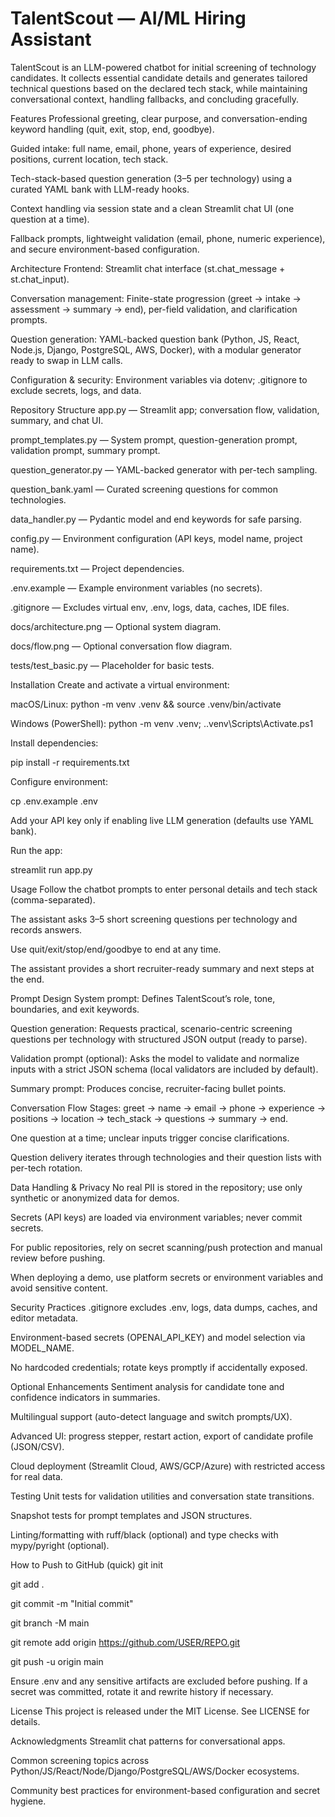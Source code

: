 
# TalentScout — AI/ML Hiring Assistant
TalentScout is an LLM-powered chatbot for initial screening of technology candidates. It collects essential candidate details and generates tailored technical questions based on the declared tech stack, while maintaining conversational context, handling fallbacks, and concluding gracefully.

Features
Professional greeting, clear purpose, and conversation-ending keyword handling (quit, exit, stop, end, goodbye).

Guided intake: full name, email, phone, years of experience, desired positions, current location, tech stack.

Tech-stack-based question generation (3–5 per technology) using a curated YAML bank with LLM-ready hooks.

Context handling via session state and a clean Streamlit chat UI (one question at a time).

Fallback prompts, lightweight validation (email, phone, numeric experience), and secure environment-based configuration.

Architecture
Frontend: Streamlit chat interface (st.chat_message + st.chat_input).

Conversation management: Finite-state progression (greet → intake → assessment → summary → end), per-field validation, and clarification prompts.

Question generation: YAML-backed question bank (Python, JS, React, Node.js, Django, PostgreSQL, AWS, Docker), with a modular generator ready to swap in LLM calls.

Configuration & security: Environment variables via dotenv; .gitignore to exclude secrets, logs, and data.

Repository Structure
app.py — Streamlit app; conversation flow, validation, summary, and chat UI.

prompt_templates.py — System prompt, question-generation prompt, validation prompt, summary prompt.

question_generator.py — YAML-backed generator with per-tech sampling.

question_bank.yaml — Curated screening questions for common technologies.

data_handler.py — Pydantic model and end keywords for safe parsing.

config.py — Environment configuration (API keys, model name, project name).

requirements.txt — Project dependencies.

.env.example — Example environment variables (no secrets).

.gitignore — Excludes virtual env, .env, logs, data, caches, IDE files.

docs/architecture.png — Optional system diagram.

docs/flow.png — Optional conversation flow diagram.

tests/test_basic.py — Placeholder for basic tests.

Installation
Create and activate a virtual environment:

macOS/Linux: python -m venv .venv && source .venv/bin/activate

Windows (PowerShell): python -m venv .venv; ..venv\Scripts\Activate.ps1

Install dependencies:

pip install -r requirements.txt

Configure environment:

cp .env.example .env

Add your API key only if enabling live LLM generation (defaults use YAML bank).

Run the app:

streamlit run app.py

Usage
Follow the chatbot prompts to enter personal details and tech stack (comma-separated).

The assistant asks 3–5 short screening questions per technology and records answers.

Use quit/exit/stop/end/goodbye to end at any time.

The assistant provides a short recruiter-ready summary and next steps at the end.

Prompt Design
System prompt: Defines TalentScout’s role, tone, boundaries, and exit keywords.

Question generation: Requests practical, scenario-centric screening questions per technology with structured JSON output (ready to parse).

Validation prompt (optional): Asks the model to validate and normalize inputs with a strict JSON schema (local validators are included by default).

Summary prompt: Produces concise, recruiter-facing bullet points.

Conversation Flow
Stages: greet → name → email → phone → experience → positions → location → tech_stack → questions → summary → end.

One question at a time; unclear inputs trigger concise clarifications.

Question delivery iterates through technologies and their question lists with per-tech rotation.

Data Handling & Privacy
No real PII is stored in the repository; use only synthetic or anonymized data for demos.

Secrets (API keys) are loaded via environment variables; never commit secrets.

For public repositories, rely on secret scanning/push protection and manual review before pushing.

When deploying a demo, use platform secrets or environment variables and avoid sensitive content.

Security Practices
.gitignore excludes .env, logs, data dumps, caches, and editor metadata.

Environment-based secrets (OPENAI_API_KEY) and model selection via MODEL_NAME.

No hardcoded credentials; rotate keys promptly if accidentally exposed.

Optional Enhancements
Sentiment analysis for candidate tone and confidence indicators in summaries.

Multilingual support (auto-detect language and switch prompts/UX).

Advanced UI: progress stepper, restart action, export of candidate profile (JSON/CSV).

Cloud deployment (Streamlit Cloud, AWS/GCP/Azure) with restricted access for real data.

Testing
Unit tests for validation utilities and conversation state transitions.

Snapshot tests for prompt templates and JSON structures.

Linting/formatting with ruff/black (optional) and type checks with mypy/pyright (optional).

How to Push to GitHub (quick)
git init

git add .

git commit -m "Initial commit"

git branch -M main

git remote add origin https://github.com/USER/REPO.git

git push -u origin main

Ensure .env and any sensitive artifacts are excluded before pushing. If a secret was committed, rotate it and rewrite history if necessary.

License
This project is released under the MIT License. See LICENSE for details.

Acknowledgments
Streamlit chat patterns for conversational apps.

Common screening topics across Python/JS/React/Node/Django/PostgreSQL/AWS/Docker ecosystems.

Community best practices for environment-based configuration and secret hygiene.

